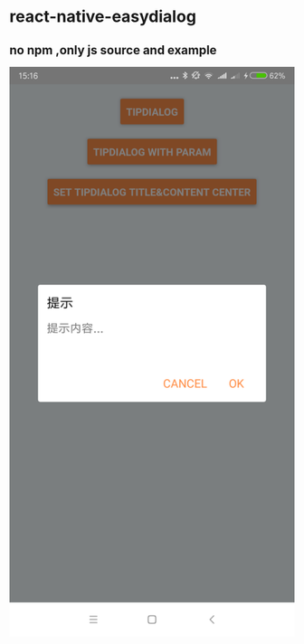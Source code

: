 
# react-native-easydialog 

## no npm ,only js source and example

![](https://github.com/SimonRepo/react-native-easydialog/raw/master/screenshots/Screenshot_2019-06-03-15-16-02-570_com.example.png)

  
